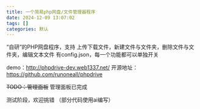```yaml
---
title: 一个简易php网盘/文件管理器程序
date: 2024-12-09 13:07:02
tags: []
categories: 默认
---
```


“自研”的PHP网盘程序，支持 上传下载文件，新建文件与文件夹，删除文件与文件夹，编辑文本文件
有config.json，每一个功能都可以单独开关

demo：http://phpdrive-dev.web1337.net/
开源地址：https://github.com/runoneall/phpdrive

~~TODO：管理面板~~ 管理面板已完成

测试阶段，欢迎挑错
（部分代码使用ai编写）
